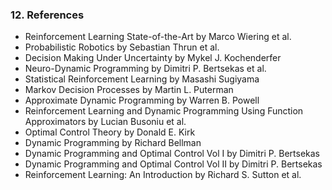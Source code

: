 ### 12. References

  * Reinforcement Learning State-of-the-Art by Marco Wiering et al.
  * Probabilistic Robotics by Sebastian Thrun et al.
  * Decision Making Under Uncertainty by Mykel J. Kochenderfer
  * Neuro-Dynamic Programming by Dimitri P. Bertsekas et al.
  * Statistical Reinforcement Learning by Masashi Sugiyama
  * Markov Decision Processes by Martin L. Puterman
  * Approximate Dynamic Programming by Warren B. Powell
  * Reinforcement Learning and Dynamic Programming Using Function Approximators by Lucian Busoniu et al.
  * Optimal Control Theory by Donald E. Kirk
  * Dynamic Programming by Richard Bellman
  * Dynamic Programming and Optimal Control Vol I by Dimitri P. Bertsekas
  * Dynamic Programming and Optimal Control Vol II by Dimitri P. Bertsekas
  * Reinforcement Learning: An Introduction by Richard S. Sutton et al.
